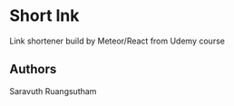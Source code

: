 # Short lnk

Link shortener build by Meteor/React from Udemy course

## Authors

Saravuth Ruangsutham
